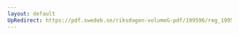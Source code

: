 ```yaml
---
layout: default
UpRedirect: https://pdf.swedeb.se/riksdagen-volumeG-pdf/199596/reg_199596/reg_199596_0062.pdf
---
```

